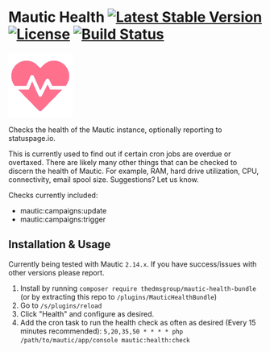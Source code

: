 # Mautic Health [![Latest Stable Version](https://poser.pugx.org/thedmsgroup/mautic-health-bundle/v/stable)](https://packagist.org/packages/thedmsgroup/mautic-health-bundle) [![License](https://poser.pugx.org/thedmsgroup/mautic-health-bundle/license)](https://packagist.org/packages/thedmsgroup/mautic-health-bundle) [![Build Status](https://travis-ci.org/TheDMSGroup/mautic-health.svg?branch=master)](https://travis-ci.org/TheDMSGroup/mautic-health)
![](./Assets/img/health.png)

Checks the health of the Mautic instance, optionally reporting to statuspage.io.

This is currently used to find out if certain cron jobs are overdue or overtaxed.
There are likely many other things that can be checked to discern the health of Mautic.
For example, RAM, hard drive utilization, CPU, connectivity, email spool size.
Suggestions? Let us know.

Checks currently included:
* mautic:campaigns:update
* mautic:campaigns:trigger

## Installation & Usage

Currently being tested with Mautic `2.14.x`.
If you have success/issues with other versions please report.

1. Install by running `composer require thedmsgroup/mautic-health-bundle`
   (or by extracting this repo to `/plugins/MauticHealthBundle`)
2. Go to `/s/plugins/reload`
3. Click "Health" and configure as desired.
4. Add the cron task to run the health check as often as desired (Every 15 minutes recommended):
   `5,20,35,50 * * * * php /path/to/mautic/app/console mautic:health:check`